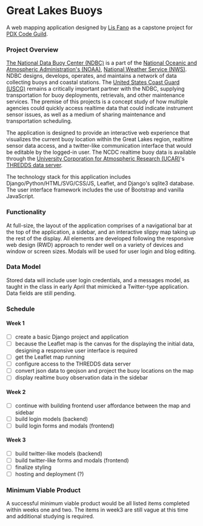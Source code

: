 # Great Lakes Buoys

A web mapping application designed by [Lis Fano](https://efano.github.io/) as a capstone project for [PDX Code Guild](https://pdxcodeguild.com/).

### Project Overview

[The National Data Buoy Center (NDBC)](https://www.ndbc.noaa.gov/) is a part of the [National Oceanic and Atmospheric Administration's (NOAA)](https://www.noaa.gov/), [National Weather Service (NWS)](https://www.weather.gov/). NDBC designs, develops, operates, and maintains a network of data collecting buoys and coastal stations. The [United States Coast Guard (USCG)](https://www.uscg.mil/) remains a critically important partner with the NDBC, supplying transportation for buoy deployments, retrievals, and other maintenance services. The premise of this projects is a concept study of how multiple agencies could quickly access realtime data that could indicate instrument sensor issues, as well as a medium of sharing maintenance and transportation scheduling.

The application is designed to provide an interactive web experience that visualizes the current buoy location within the Great Lakes region, realtime sensor data access, and a twitter-like communication interface that would be editable by the logged-in user. The NCDC realtime buoy data is available through the [University Corporation for Atmospheric Research (UCAR)](https://www.ucar.edu/)'s [THREDDS data server](https://unidata.github.io/python-training/workshop/Surface_Data/surface-data-with-siphon-and-metpy/#timeseries).

The technology stack for this application includes Django/Python/HTML/SVG/CSS/JS, Leaflet, and Django's sqlite3 database. The user interface framework includes the use of Bootstrap and vanilla JavaScript.

### Functionality

At full-size, the layout of the application comprises of a navigational bar at the top of the application, a sidebar, and an interactive slippy map taking up the rest of the display.  All elements are developed following the responsive web design (RWD) approach to render well on a variety of devices and window or screen sizes. Modals will be used for user login and blog editing.

### Data Model

Stored data will include user login credentials, and a messages model, as taught in the class in early April that mimicked a Twitter-type application. Data fields are still pending.

### Schedule

#### Week 1

- [ ] create a basic Django project and application
- [ ] because the Leaflet map is the canvas for the displaying the initial data, designing a responsive user interface is required
- [ ] get the Leaflet map running
- [ ] configure access to the THREDDS data server
- [ ] convert json data to geojson and project the buoy locations on the map
- [ ] display realtime buoy observation data in the sidebar

#### Week 2

- [ ] continue with building frontend user affordance between the map and sidebar
- [ ] build login models (backend)
- [ ] build login forms and modals (frontend)

#### Week 3

- [ ] build twitter-like models (backend)
- [ ] build twitter-like forms and modals (frontend)
- [ ] finalize styling
- [ ] hosting and deployment (?)

### Minimum Viable Product

A successful minimum viable product would be all listed items completed within weeks one and two. The items in week3 are still vague at this time and additional studying is required.
